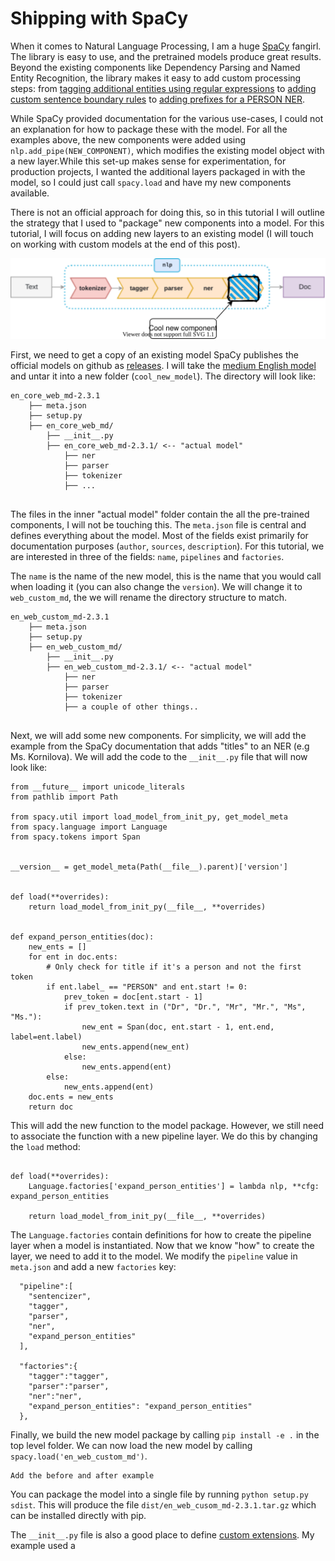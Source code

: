 # Shipping with SpaCy

When it comes to Natural Language Processing, I am a huge [SpaCy](https://spacy.io/) fangirl. The library is easy to use, and the pretrained models produce great results. Beyond the existing components like Dependency Parsing and Named Entity Recognition, the library makes it easy to add custom processing steps: from [tagging additional entities using regular expressions](https://spacy.io/usage/rule-based-matching#regex) to [adding custom sentence boundary rules](https://spacy.io/usage/linguistic-features#sbd-custom) to [adding prefixes for a PERSON NER](https://spacy.io/usage/rule-based-matching#models-rules-ner). 

While SpaCy provided documentation for the various use-cases, I could not an explanation for how to package these with the model. For all the examples above, the new components were added using `nlp.add_pipe(NEW_COMPONENT)`, which modifies the existing model object with a new layer.While this set-up makes sense for experimentation, for production projects, I wanted the additional layers packaged in with the model, so I could just call `spacy.load` and have my new components available.

There is not an official approach for doing this, so in this tutorial I will outline the strategy that I used to "package" new components into a model. For this tutorial, I will focus on adding new layers to an existing model (I will touch on working with custom models at the end of this post).

![](spacy_pipeline_v2.svg)


First, we need to get a copy of an existing model SpaCy publishes the official models on github as [releases](https://github.com/explosion/spacy-models/releases/). I will take the [medium English model](https://github.com/explosion/spacy-models/releases/download/en_core_web_md-2.3.1/en_core_web_md-2.3.1.tar.gz) and untar it into a new folder (`cool_new_model`). The directory will look like:

```
en_core_web_md-2.3.1
    ├── meta.json 
    ├── setup.py
    ├── en_core_web_md/
        ├── __init__.py
        ├── en_core_web_md-2.3.1/ <-- "actual model"
            ├── ner
            ├── parser
            ├── tokenizer
            ├── ...
 
```

The files in the inner "actual model" folder contain the all the pre-trained components, I will not be touching this. The `meta.json` file is central and defines everything about the model. Most of the fields exist primarily for documentation purposes (`author`, `sources`, `description`). For this tutorial, we are interested in three of the fields: `name`, `pipelines` and `factories`.

The `name` is the name of the new model, this is the name that you would call when loading it (you can also change the `version`). We will change it to `web_custom_md`, the we will rename the directory structure to match.

```
en_web_custom_md-2.3.1
    ├── meta.json 
    ├── setup.py
    ├── en_web_custom_md/
        ├── __init__.py
        ├── en_web_custom_md-2.3.1/ <-- "actual model"
            ├── ner
            ├── parser
            ├── tokenizer
            ├── a couple of other things..
 
```

Next, we will add some new components. For simplicity, we will add the example from the SpaCy documentation that adds "titles" to an NER (e.g Ms. Kornilova). We will add the code to the `__init__.py` file that will now look like:

```
from __future__ import unicode_literals
from pathlib import Path

from spacy.util import load_model_from_init_py, get_model_meta
from spacy.language import Language
from spacy.tokens import Span


__version__ = get_model_meta(Path(__file__).parent)['version']


def load(**overrides):
    return load_model_from_init_py(__file__, **overrides)


def expand_person_entities(doc):
    new_ents = []
    for ent in doc.ents:
        # Only check for title if it's a person and not the first token
        if ent.label_ == "PERSON" and ent.start != 0:
            prev_token = doc[ent.start - 1]
            if prev_token.text in ("Dr", "Dr.", "Mr", "Mr.", "Ms", "Ms."):
                new_ent = Span(doc, ent.start - 1, ent.end, label=ent.label)
                new_ents.append(new_ent)
            else:
                new_ents.append(ent)
        else:
            new_ents.append(ent)
    doc.ents = new_ents
    return doc
```

This will add the new function to the model package. However, we still need to associate the function with a new pipeline layer. We do this by changing the `load` method:

```

def load(**overrides):
    Language.factories['expand_person_entities'] = lambda nlp, **cfg: expand_person_entities

    return load_model_from_init_py(__file__, **overrides)
```

The `Language.factories` contain definitions for how to create the pipeline layer when a model is instantiated. Now that we know "how" to create the layer, we need to add it to the model. We modify the `pipeline` value in `meta.json` and add a new `factories` key:

```
  "pipeline":[
    "sentencizer",
    "tagger",
    "parser",
    "ner",
    "expand_person_entities"
  ],

  "factories":{
    "tagger":"tagger",
    "parser":"parser",
    "ner":"ner",
    "expand_person_entities": "expand_person_entities"
  },

```

Finally, we build the new model package by calling `pip install -e .` in the top level folder. We can now load the new model by calling `spacy.load('en_web_custom_md')`. 

```
Add the before and after example
```

You can package the model into a single file by running `python setup.py sdist`. This will produce the file `dist/en_web_cusom_md-2.3.1.tar.gz` which can be installed directly with pip.

The `__init__.py` file is also a good place to define [custom extensions](https://spacy.io/usage/processing-pipelines#custom-components-attributes). My example used a 

